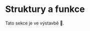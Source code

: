# Struktury a funkce
Tato sekce je ve výstavbě 🚧.

<!--Práce se strukturami ve funkcích nepodléhá nějakým syntaktickým
pravidlům. Zavedeme si však pár pravidel pro nás samotné, abychom se v
našem kódu lépe orientovali.

Pokud budeme pracovat se strukturou ve funkcích, bývá dobrým zvykem, aby
jméno takové funkce začínalo názvem struktury (malými pásmeny) a
následně jsou podtržítky oddělena slova vyjadřující operaci, kterou se
strukturou provádíme.

Ukažme si, jak bychom alokovali strukturu, kterou používíme pod aliasem `Image`.

```c
struct ImageStruct {
    unsigned char * data;
    int rows;
    int cols;
};

typedef struct ImageStruct Image;

Image * heap_image;

// alokuje prazdny obrazek
Image * image_new( const int rows, const int cols ) {
    Image * image = NULL;
    image = (Image *)malloc( sizeof( image[ 0 ] ) );
    image->data = (unisgned char *)malloc( rows * cols * sizeof( image->data[ 0 ] ) );
    image->rows = rows;
    image->cols = cols;
    return image;
}

heap_image = image_new( 640, 480 );
```

Na výpisu kódů uvedeném výše můžeme vidět, že funkce `image_new` vytváří dynamicky
alokovanou datovou strukturu `Image`. Popišme si, co se přesně děje. Návratový
typ funkce `image_new` je pointer na strukturu `Image` (je to tedy `Image *`).
Na řádku 13 si vytvoříme nový
pointer na `Image`, se kterým budeme pracovat (alokovat jej a jeho atributy) a
také jej vrátíme na konci funkce. Pro tento pointer alokujeme paměť o
velikosti struktury `Image` na řádku 15. Dále alokujeme prostor pro jasy jednotlivých
pixelů obrázku na řádku 17. Atributy `rows` a `cols` struktury `Image` nastavujeme na řádcích 19 a 20.
Nakonec vracíme takto vytvořenou strukturu na řádku 22. Volání takové
funkce je ukázáno na řádku 25, kde vytváříme obrázek o velikosti
$640 \times 480$ pixelů.

Ukažme si ještě, jak bychom takto naalokovanou struktury zase uvolnili,
tzn. vrátili bychom alokovanou paměť zpět OS.

```c
// dealokuje strukturu s obrazkem
void image_free( Image * self ) {
    free( image->data );  // uvolnujeme jasy pixelu
    free( image );        // uvolnujeme strukturu
}

image_free( heap_image );
```

Jak můžeme vidět, funkce `image_free` akceptuje jeden argument, který je pointrem na
strukturu `Image`. Ten je předán pod názvem `self`, ale můžeme si jej pojmenovat jak
nám libo. V těle funkce se nácházeji dvě dealokační volání funkce `free`.
První volání uvolňuje pamět pro jasy pixelů. Druhé volání pak uvolňuje
paměť, kterou zabírá samotná datová struktura. Důležité je, v jakém
pořadí jsou jednotlivé atributy a datová struktura samotná uvolňovány.
Platí jednoduché pravidlo, že nejprve uvolňujeme data atributů a až pak
můžeme uvolnit strukturu samotnou. V opačném případě bychom totiž při
uvolnění struktury ztratili pointer na atributy a tím by paměť byla až
do konce běhu programu ztracena.

**Cvičení:** Upravte funkci `image_new` tak, aby data, která
reprezentují pixely byla nastavena na černou barvu (hodnota `0`).

**Cvičení:** Vytvořte funkci, která na zadanou souřadnici
pixelu v obrázku reprezentovaného strukturou `Image` nastaví zadanou hodnotu.

**Cvičení:** Vytvořte funkci, která do obrázku
reprezentovaného strukturou `Image` nakreslí zvoleným jasem obdélník o zadaných
rozměrech.
-->

